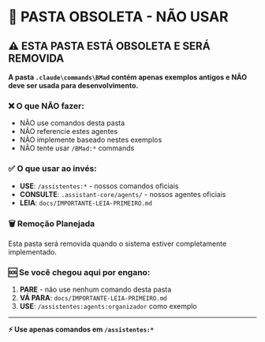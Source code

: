 # 🚨 PASTA OBSOLETA - NÃO USAR

## ⚠️ ESTA PASTA ESTÁ OBSOLETA E SERÁ REMOVIDA

**A pasta `.claude\commands\BMad` contém apenas exemplos antigos e NÃO deve ser usada para desenvolvimento.**

### ❌ O que NÃO fazer:
- NÃO use comandos desta pasta
- NÃO referencie estes agentes
- NÃO implemente baseado nestes exemplos
- NÃO tente usar `/BMad:*` commands

### ✅ O que usar ao invés:
- **USE**: `/assistentes:*` - nossos comandos oficiais
- **CONSULTE**: `.assistant-core/agents/` - nossos agentes oficiais
- **LEIA**: `docs/IMPORTANTE-LEIA-PRIMEIRO.md`

### 🗑️ Remoção Planejada
Esta pasta será removida quando o sistema estiver completamente implementado.

### 🆘 Se você chegou aqui por engano:
1. **PARE** - não use nenhum comando desta pasta
2. **VÁ PARA**: `docs/IMPORTANTE-LEIA-PRIMEIRO.md`
3. **USE**: `/assistentes:agents:organizador` como exemplo

---

**⚡ Use apenas comandos em `/assistentes:*`**